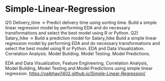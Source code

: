 # Simple-Linear-Regression
Q1) Delivery_time -> Predict delivery time using sorting time. Build a simple linear regression model by performing EDA and do necessary transformations and select the best model using R or Python.
Q2) Salary_hike -> Build a prediction model for Salary_hike Build a simple linear regression model by performing EDA and do necessary transformations and select the best model using R or Python. EDA and Data Visualization. Correlation Analysis. Model Building. Model Testing. Model Predictions.

EDA and Data Visualization, Feature Engineering, Correlation Analysis, Model Building, Model Testing and Model Predictions using simple linear regression.
https://vaibhavi1402.github.io/Simple-Linear-Regression/
